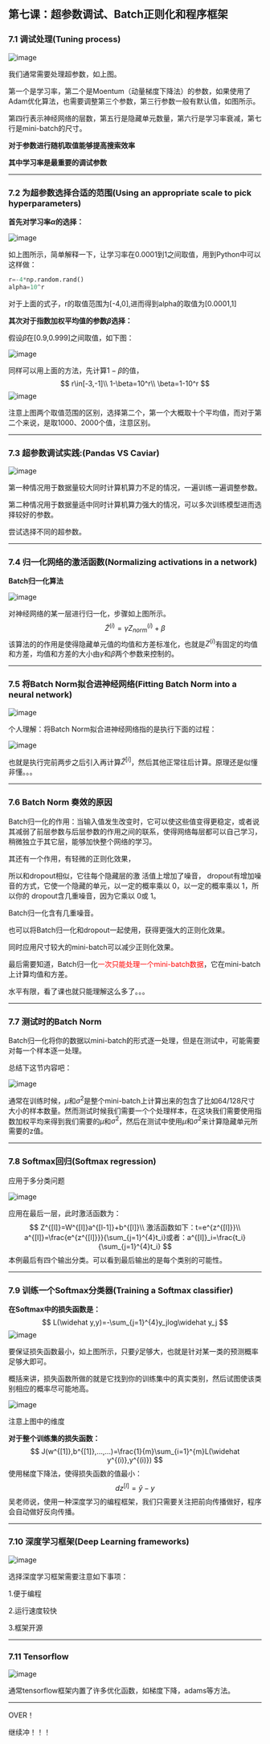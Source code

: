 ## 第七课：超参数调试、Batch正则化和程序框架

### 7.1 调试处理(Tuning process)

![image](https://cdn.jsdelivr.net/gh/JLUVicent/image-saving@master/20210731/image.7l35kb34ddo0.png)

我们通常需要处理超参数，如上图。

第一个是学习率，第二个是Moentum（动量梯度下降法）的参数，如果使用了Adam优化算法，也需要调整第三个参数，第三行参数一般有默认值，如图所示。

第四行表示神经网络的层数，第五行是隐藏单元数量，第六行是学习率衰减，第七行是mini-batch的尺寸。

**对于参数进行随机取值能够提高搜索效率**

**其中学习率是最重要的调试参数**

***

### 7.2 为超参数选择合适的范围(Using an appropriate scale to pick hyperparameters)

**首先对学习率$\alpha$​的选择：**

![image](https://cdn.jsdelivr.net/gh/JLUVicent/image-saving@master/20210731/image.2dj30s1v0log.png)

如上图所示，简单解释一下，让学习率在0.0001到1之间取值，用到Python中可以这样做：

```python
r=-4*np.random.rand()
alpha=10^r
```

对于上面的式子，r的取值范围为[-4,0],进而得到alpha的取值为[0.0001,1]

**其次对于指数加权平均值的参数$\beta$​选择：**

假设$\beta$​在[0.9,0.999]之间取值，如下图：

![image](https://cdn.jsdelivr.net/gh/JLUVicent/image-saving@master/20210731/image.3ct2m6268ug0.png)

同样可以用上面的方法，先计算$1-\beta$的值，
$$
r\in[-3,-1]\\
1-\beta=10^r\\
\beta=1-10^r
$$
![image](https://cdn.jsdelivr.net/gh/JLUVicent/image-saving@master/20210731/image.10yd2qe3e6r4.png)

注意上图两个取值范围的区别，选择第二个，第一个大概取十个平均值，而对于第二个来说，是取1000、2000个值，注意区别。

***

### 7.3 超参数调试实践:(Pandas VS Caviar)

![image](https://cdn.jsdelivr.net/gh/JLUVicent/image-saving@master/20210731/image.3oi084xum6y0.png)

第一种情况用于数据量较大同时计算机算力不足的情况，一遍训练一遍调整参数。

第二种情况用于数据量适中同时计算机算力强大的情况，可以多次训练模型进而选择较好的参数。

尝试选择不同的超参数。

***

### 7.4 归一化网络的激活函数(Normalizing activations in a network)

**Batch归一化算法**

![image](https://cdn.jsdelivr.net/gh/JLUVicent/image-saving@master/20210731/image.4u738o3oy540.png)

对神经网络的某一层进行归一化，步骤如上图所示。
$$
\widetilde Z^{(i)}=\gamma Z^{(i)}_{norm}+\beta
$$
该算法的的作用是使得隐藏单元值的均值和方差标准化，也就是$Z^{(i)}$​有固定的均值和方差，均值和方差的大小由$\gamma$和$\beta$两个参数来控制的。

***

### 7.5 将Batch Norm拟合进神经网络(Fitting Batch Norm into a neural network)

![image](https://cdn.jsdelivr.net/gh/JLUVicent/image-saving@master/20210731/image.5swljbb07f40.png)

个人理解：将Batch Norm拟合进神经网络指的是执行下面的过程：

![image](https://cdn.jsdelivr.net/gh/JLUVicent/image-saving@master/20210731/image.67nt7r5kkeo0.png)

也就是执行完前两步之后引入再计算$\widetilde Z^{[i]}$​，然后其他正常往后计算。原理还是似懂非懂。。。

***

### 7.6 Batch Norm 奏效的原因

Batch归一化的作用：当输入值发生改变时，它可以使这些值变得更稳定，或者说其减弱了前层参数与后层参数的作用之间的联系，使得网络每层都可以自己学习，稍微独立于其它层，能够加快整个网络的学习。

其还有一个作用，有轻微的正则化效果，

所以和dropout相似，它往每个隐藏层的激 活值上增加了噪音， dropout有增加噪音的方式，它使一个隐藏的单元，以一定的概率乘以 0，以一定的概率乘以 1，所以你的 dropout含几重噪音，因为它乘以 0或 1。

Batch归一化含有几重噪音。

也可以将Batch归一化和dropout一起使用，获得更强大的正则化效果。

同时应用尺寸较大的mini-batch可以减少正则化效果。

最后需要知道，Batch归一化<font color='red'>一次只能处理一个mini-batch数据</font>，它在mini-batch上计算均值和方差。

水平有限，看了课也就只能理解这么多了。。。

***

### 7.7 测试时的Batch Norm

Batch归一化将你的数据以mini-batch的形式逐一处理，但是在测试中，可能需要对每一个样本逐一处理。

总结下这节内容吧：

![image](https://cdn.jsdelivr.net/gh/JLUVicent/image-saving@master/20210731/image.4oazy4posvq0.png)

通常在训练时候，$\mu$和$\sigma^2$是整个mini-batch上计算出来的包含了比如64/128尺寸大小的样本数量。然而测试时候我们需要一个个处理样本，在这块我们需要使用指数加权平均来得到我们需要的$\mu$和$\sigma^2$，然后在测试中使用$\mu$和$\sigma^2$来计算隐藏单元所需要的z值。

***

### 7.8 Softmax回归(Softmax regression)

应用于多分类问题

![image](https://cdn.jsdelivr.net/gh/JLUVicent/image-saving@master/20210731/image.60vbpqmmo140.png)

应用在最后一层，此时激活函数为：
$$
Z^{[l]}=W^{[l]}a^{[l-1]}+b^{[l]}\\
激活函数如下：t=e^{z^{[l]}}\\
a^{[l]}=\frac{e^{z^{[l]}}}{\sum_{j=1}^{4}t_i}或者：a^{[l]}_i=\frac{t_i}{\sum_{j=1}^{4}t_i}
$$
本例最后有四个输出分类。可以看到最后输出的是每个类别的可能性。

***

### 7.9 训练一个Softmax分类器(Training a Softmax classifier)

**在Softmax中的损失函数是：**
$$
L(\widehat y,y)=-\sum_{j=1}^{4}y_jlog\widehat y_j
$$
![image](https://cdn.jsdelivr.net/gh/JLUVicent/image-saving@master/20210731/image.h4hyy6yeg7k.png)

要保证损失函数最小，如上图所示，只要$\widehat y$足够大，也就是针对某一类的预测概率足够大即可。

概括来讲，损失函数所做的就是它找到你的训练集中的真实类别，然后试图使该类别相应的概率尽可能地高。

![image](https://cdn.jsdelivr.net/gh/JLUVicent/image-saving@master/20210731/image.5zh0dd1blv40.png)

注意上图中的维度

**对于整个训练集的损失函数：**
$$
J(w^{[1]},b^{[1]},...,...)=\frac{1}{m}\sum_{i=1}^{m}L(\widehat y^{(i)},y^{(i)})
$$
使用梯度下降法，使得损失函数的值最小：
$$
dz^{[l]}=\widehat y-y
$$
吴老师说，使用一种深度学习的编程框架，我们只需要关注把前向传播做好，程序会自动做好反向传播。

***

### 7.10 深度学习框架(Deep Learning frameworks)

![image](https://cdn.jsdelivr.net/gh/JLUVicent/image-saving@master/20210731/image.179ipi36jti8.png)

选择深度学习框架需要注意如下事项：

1.便于编程

2.运行速度较快

3.框架开源

***

### 7.11 Tensorflow

![image](https://cdn.jsdelivr.net/gh/JLUVicent/image-saving@master/20210731/image.15xkfqz2pjz4.png)

通常tensorflow框架内置了许多优化函数，如梯度下降，adams等方法。

***

OVER！

继续冲！！！

